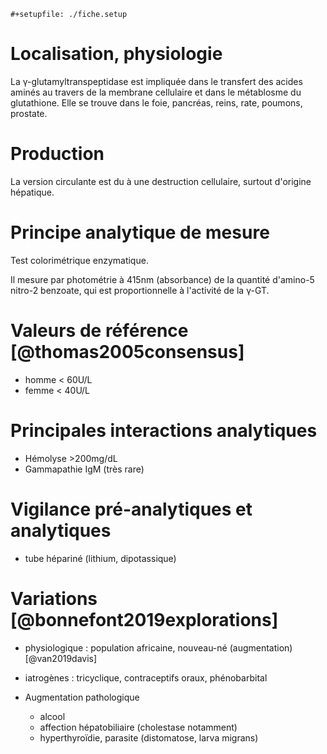 ```{=org}
#+setupfile: ./fiche.setup
```
# Localisation, physiologie

La γ-glutamyltranspeptidase est impliquée dans le transfert des acides
aminés au travers de la membrane cellulaire et dans le métablosme du
glutathione. Elle se trouve dans le foie, pancréas, reins, rate,
poumons, prostate.

# Production

La version circulante est du à une destruction cellulaire, surtout
d'origine hépatique.

# Principe analytique de mesure

Test colorimétrique enzymatique.

Il mesure par photométrie à 415nm (absorbance) de la quantité d'amino-5
nitro-2 benzoate, qui est proportionnelle à l'activité de la γ-GT.

# Valeurs de référence [@thomas2005consensus]

-   homme \< 60U/L
-   femme \< 40U/L

# Principales interactions analytiques

-   Hémolyse \>200mg/dL
-   Gammapathie IgM (très rare)

# Vigilance pré-analytiques et analytiques

-   tube hépariné (lithium, dipotassique)

# Variations [@bonnefont2019explorations]

-   physiologique : population africaine, nouveau-né (augmentation)
    [@van2019davis]

-   iatrogènes : tricyclique, contraceptifs oraux, phénobarbital

-   Augmentation pathologique

    -   alcool
    -   affection hépatobiliaire (cholestase notamment)
    -   hyperthyroïdie, parasite (distomatose, larva migrans)
